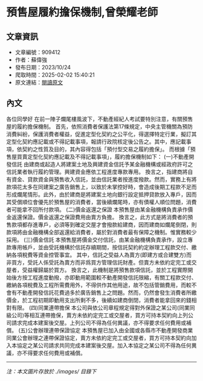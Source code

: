 # 預售屋履約擔保機制,曾榮耀老師

## 文章資訊
- 文章編號：909412
- 作者：蘇偉強
- 發布日期：2023/10/24
- 爬取時間：2025-02-02 15:40:21
- 原文連結：[閱讀原文](https://real-estate.get.com.tw/Columns/detail.aspx?no=909412)

## 內文
各位同學好
在前一陣子爛尾樓風波下，不動產經紀人考試要特別注意，有關預售屋的履約擔保機制。
首先，依照消費者保護法第17條規定，中央主管機關為預防消費糾紛，保護消費者權益，促進定型化契約之公平化，得選擇特定行業，擬訂其定型化契約應記載或不得記載事項，報請行政院核定後公告之。其中，應記載事項，依契約之性質及目的，其內容得包括「預付型交易之履約擔保」。
而根據「預售屋買賣定型化契約應記載及不得記載事項」，履約擔保機制如下：
 (一)不動產開發信託
由建商或起造人將建案土地及興建資金信託予某金融機構或經政府許可之信託業者執行履約管理。興建資金應依工程進度專款專用。
換言之，指建商將自有資金、貸款資金與預售收入信託，並由信託業者按進度撥款。然而，實務上有將款項花太多在同建案之廣告銷售上，以致於未掌控好時，會造成後期工程款不足而形成爛尾情形。此外，由於建商是將建案土地向銀行設定抵押貸款放入專戶，因而其受償順位會優先於預售屋的消費者，當後續爛尾時，亦有債權人順位問題，消費者可能拿不回所付款項。
  (二)價金返還之保證
本預售屋由某金融機構負責承作價金返還保證。價金返還之保證費用由賣方負擔。
換言之，此方式是將消費者的預售款項都存進專戶，必須等到確定交屋才會撥款給建商，因而建商如爛尾倒閉，則款項將由金融機構全部返還給消費者，屬於對消費者最有保障之機制。惟實務較少採用。
  (三)價金信託
本預售屋將價金交付信託，由某金融機構負責承作，設立專款專用帳戶，並由受託機構於信託存續期間，按信託契約約定辦理工程款交付、繳納各項稅費等資金控管事宜。
其中，信託之受益人為賣方(即建方或合建雙方)而非買方，受託人係受託為賣方而非爲買方管理信託財產。但賣方未依約定完工或交屋者，受益權歸屬於買方。
換言之，此機制是將預售款項信託，並於工程實際開始後方按工程進度動撥，亦即動用範圍較不動產開發信託限縮，有關工程款交付、繳納各項稅費及工程所需費用外，不得供作其他用途，故不包括管銷費用，而較不會有不動產開發信託花費過多於廣告銷售上之問題。然而，仍然會發生消費者所繳價金，於工程初期即動用支出所剩不多，後續如建商倒閉，消費者能拿回來的錢相對有限。
  (四)同業連帶擔保
本公司與依公司章程規定得對外保證之某公司(同業同級公司)等相互連帶擔保，賣方未依約定完工或交屋者，買方可持本契約向上列公司請求完成本建案後交屋。上列公司不得為任何異議，亦不得要求任何費用或補償。
  (五)公會辦理連帶保證協定
本預售屋已加入由全國或各縣市不動產開發商業同業公會辦理之連帶保證協定，賣方未依約定完工或交屋者，買方可持本契約向加入本協定之某公司請求共同完成本建案後交屋。加入本協定之某公司不得為任何異議，亦不得要求任何費用或補償。

---
*注：本文圖片存放於 ./images/ 目錄下*
